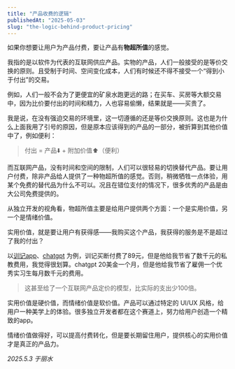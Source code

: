 ```yaml
---
title: "产品收费的逻辑"
publishedAt: "2025-05-03"
slug: "the-logic-behind-product-pricing"
---
```


如果你想要让用户为产品付费，要让产品有**物超所值**的感觉。

我指的是以软件为代表的互联网供应产品。实物的产品，人们一般接受的是等价交换的原则。且受制于时间、空间变化成本，人们有时候还不得不接受一个“得到小于付出”的交易。

例如，人们一般不会为了更便宜的矿泉水跑更远的路；在买车、买房等大额交易中，因为比价要付出的时间和精力，人也容易偷懒，结果就是——买贵了。

我是说，在没有强迫交易的环境里，这一切遵循的还是等价交换原则。这也是为什么上面我用了引号的原因，但是原本应该得到的产品的一部分，被折算到其他价值中了，例如便利：

> 付出 = 产品⬇️ + 附加价值⬆️（便利）

而互联网产品，没有时间和空间的限制，人们可以很轻易的切换替代产品。要让用户付费，除非产品给人提供了一种物超所值的感觉。否则，稍微牺牲一点体验，用某个免费的替代品为什么不可以。况且在错位支付的情况下，很多优秀的产品是由大公司免费提供的。

从独立开发的视角看，物超所值主要是给用户提供两个方面：一个是实用价值，另一个是情绪价值。

实用价值，就是要让用户有获得感——我购买这个产品，我获得的服务是不是超过了我的付出？

以[训记app](https://apps.apple.com/cn/app/id1464915553)、[chatgpt](https://chatgpt.com/) 为例，训记买断付费了89元，但是他给我节省了数千元的私教费用，我觉得很划算。chatgpt 20美金一个月，但是他给我节省了雇佣一个优秀实习生每月数千元的费用。

> 这甚至给了一个互联网产品定价的模型，比实际的支出少100倍。

实用价值是硬价值，而情绪价值是软价值。产品可以通过特定的 UI/UX 风格，给用户一种美学上的体验。很多独立开发者都在这个赛道上，努力给用户创造一个精致的app。

情绪价值做得好，可以提高付费转化，但是要长期留住用户，提供核心的实用价值才是真正的产品力。

_2025.5.3 于丽水_
